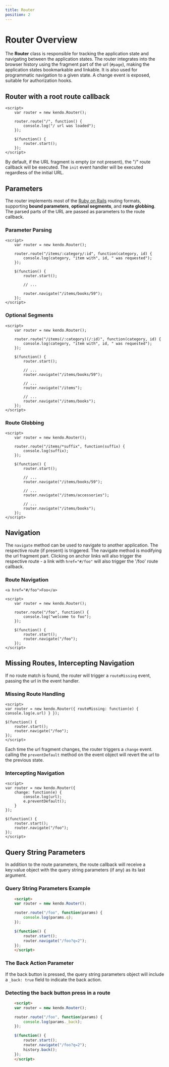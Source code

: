 ```yaml
---
title: Router
position: 2
---
```


# Router Overview

The **Router** class is responsible for tracking the application state and navigating between the application states.
The router integrates into the browser history using the fragment part of the url (`#page`), making the application states bookmarkable and linkable.
It is also used for programmatic navigation to a given state. A change event is exposed, suitable for authorization hooks.

## Router with a root route callback

    <script>
        var router = new kendo.Router();

        router.route("/", function() {
            console.log("/ url was loaded");
        });

        $(function() {
            router.start();
        });
    </script>

By default, if the URL fragment is empty (or not present), the "/" route callback will be executed. The `init` event handler will be executed regardless of the initial URL.

## Parameters

The router implements most of the [Ruby on Rails](http://guides.rubyonrails.org/routing.html#non-resourceful-routes) routing formats, supporting **bound parameters**, **optional segments**, and **route globbing**.
The parsed parts of the URL are passed as parameters to the route callback.

### Parameter Parsing

    <script>
        var router = new kendo.Router();

        router.route("/items/:category/:id", function(category, id) {
            console.log(category, "item with", id, " was requested");
        });

        $(function() {
            router.start();

            // ...

            router.navigate("/items/books/59");
        });
    </script>

### Optional Segments

    <script>
        var router = new kendo.Router();

        router.route("/items(/:category)(/:id)", function(category, id) {
            console.log(category, "item with", id, " was requested");
        });

        $(function() {
            router.start();

            // ...
            router.navigate("/items/books/59");

            // ...
            router.navigate("/items");

            // ...
            router.navigate("/items/books");
        });
    </script>


### Route Globbing

    <script>
        var router = new kendo.Router();

        router.route("/items/*suffix", function(suffix) {
            console.log(suffix);
        });

        $(function() {
            router.start();

            // ...
            router.navigate("/items/books/59");

            // ...
            router.navigate("/items/accessories");

            // ...
            router.navigate("/items/books");
        });
    </script>


## Navigation

The `navigate` method can be used to navigate to another application. The respective route (if present) is triggered. The navigate method is modifying the url fragment part.
Clicking on anchor links will also trigger the respective route - a link with `href="#/foo"` will also trigger the '/foo' route callback.

### Route Navigation

    <a href="#/foo">Foo</a>

    <script>
        var router = new kendo.Router();

        router.route("/foo", function() {
            console.log("welcome to foo");
        });

        $(function() {
            router.start();
            router.navigate("/foo");
        });
    </script>

## Missing Routes, Intercepting Navigation

If no route match is found, the router will trigger a `routeMissing` event, passing the url in the event handler.

### Missing Route Handling

    <script>
    var router = new kendo.Router({ routeMissing: function(e) { console.log(e.url) } });

    $(function() {
        router.start();
        router.navigate("/foo");
    });
    </script>

Each time the url fragment changes, the router triggers a `change` event. calling the `preventDefault` method on the event object will revert the url to the previous state.

### Intercepting Navigation

    <script>
    var router = new kendo.Router({
        change: function(e) {
            console.log(url);
            e.preventDefault();
        }
    });

    $(function() {
        router.start();
        router.navigate("/foo");
    });
    </script>

## Query String Parameters

In addition to the route parameters, the route callback will receive a key:value object with
the query string parameters (if any) as its last argument.

### Query String Parameters Example

```html
    <script>
    var router = new kendo.Router();

    router.route("/foo", function(params) {
        console.log(params.q);
    });

    $(function() {
        router.start();
        router.navigate("/foo?q=2");
    });
    </script>
```

### The Back Action Parameter

If the back button is pressed, the query string parameters object will include a `_back: true` field to indicate the back action.

### Detecting the back button press in a route

```html
    <script>
    var router = new kendo.Router();

    router.route("/foo", function(params) {
        console.log(params._back);
    });

    $(function() {
        router.start();
        router.navigate("/foo?q=2");
        history.back();
    });
    </script>
```
